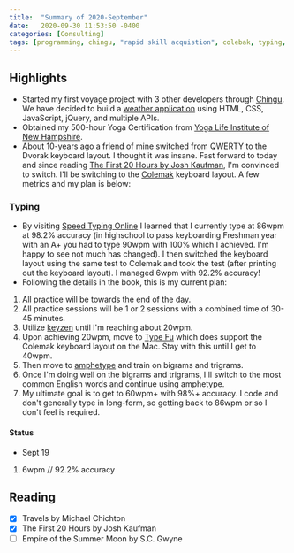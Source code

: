 ```yaml
---
title:  "Summary of 2020-September"
date:   2020-09-30 11:53:50 -0400
categories: [Consulting]
tags: [programming, chingu, "rapid skill acquistion", colebak, typing, certification, yoga]
---
```

## Highlights
- Started my first voyage project with 3 other developers through [Chingu](https://chingu.io). We have decided to build a [weather application](https://github.com/chingu-voyages/v23-toucans-team-02) using HTML, CSS, JavaScript, jQuery, and multiple APIs.
- Obtained my 500-hour Yoga Certification from [Yoga Life Institute of New Hampshire](http://www.yogalifenh.com).
- About 10-years ago a friend of mine switched from QWERTY to the Dvorak keyboard layout. I thought it was insane. Fast forward to today and since reading [The First 20 Hours by Josh Kaufman](https://tinyurl.com/yyb825uf), I'm convinced to switch. I'll be switching to the [Colemak](https://colemak.com) keyboard layout. A few metrics and my plan is below:

### Typing
- By visiting [Speed Typing Online](https://www.speedtypingonline.com/typing-test) I learned that I currently type at 86wpm at 98.2% accuracy (in highschool to pass keyboarding Freshman year with an A+ you had to type 90wpm with 100% which I achieved. I'm happy to see not much has changed). I then switched the keyboard layout using the same test to Colemak and took the test (after printing out the keyboard layout). I managed 6wpm with 92.2% accuracy!
- Following the details in the book, this is my current plan:
1. All practice will be towards the end of the day.
2. All practice sessions will be 1 or 2 sessions with a combined time of 30-45 minutes.
3. Utilize [keyzen](https://github.com/wwwtyro/keyzen) until I'm reaching about 20wpm.
4. Upon achieving 20wpm, move to [Type Fu](https://type-fu.com) which does support the Colemak keyboard layout on the Mac. Stay with this until I get to 40wpm.
5. Then move to [amphetype](https://code.google.com/archive/p/amphetype/) and train on bigrams and trigrams.
6. Once I'm doing well on the bigrams and trigrams, I'll switch to the most common English words and continue using amphetype.
7. My ultimate goal is to get to 60wpm+ with 98%+ accuracy. I code and don't generally type in long-form, so getting back to 86wpm or so I don't feel is required.

#### Status
- Sept 19
1. 6wpm // 92.2% accuracy


## Reading
- [x] Travels by Michael Chichton
- [x] The First 20 Hours by Josh Kaufman
- [ ] Empire of the Summer Moon by S.C. Gwyne
